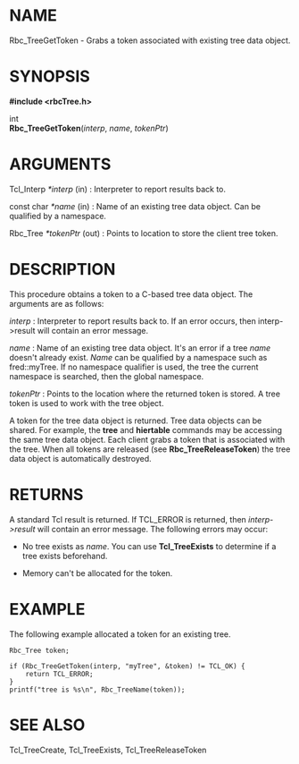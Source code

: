

NAME
====

Rbc\_TreeGetToken \- Grabs a token associated with existing tree data
object\.  

SYNOPSIS
========

__#include \<rbcTree\.h\>__  

int  
__Rbc\_TreeGetToken__(*interp*, *name*, *tokenPtr*)  

ARGUMENTS
=========


Tcl\_Interp   *\*interp*   (in)
:   Interpreter to report results back to\.

const char   *\*name*     (in)
:   Name of an existing tree data object\.
    Can be qualified by a namespace\.

Rbc\_Tree     *\*tokenPtr* (out)
:   Points to location to store the client
    tree token\.  

DESCRIPTION
===========

This procedure obtains a token to a C\-based tree data object\.  The
arguments are as follows:  

*interp*
:   Interpreter to report results back to\.  If an error occurs,
    then interp\-\>result will contain an error message\.

*name*
:   Name of an existing tree data object\.  It\'s an error if a
    tree *name* doesn\'t already exist\.  *Name* can be qualified by a
    namespace such as fred::myTree\.  If no namespace qualifier is
    used, the tree the current namespace is searched, then the
    global namespace\.  

*tokenPtr*
:   Points to the location where the returned token is stored\. A
    tree token is used to work with the tree object\.

A token for the tree data object is returned\.  Tree data objects can be
shared\.  For example, the __tree__ and __hiertable__ commands may be accessing
the same tree data object\.  Each client grabs a token that is
associated with the tree\.  When all tokens are released (see
__Rbc\_TreeReleaseToken__) the tree data object is automatically destroyed\.

RETURNS
=======

A standard Tcl result is returned\.  If TCL\_ERROR is returned, then
*interp\-\>result* will contain an error message\.  The following errors may
occur:  

*   No tree exists as *name*\. You can use __Tcl\_TreeExists__ to determine if a
    tree exists beforehand\.  

*   Memory can\'t be allocated for the token\.

EXAMPLE
=======

The following example allocated a token for an existing tree\.

~~~~~
Rbc_Tree token;

if (Rbc_TreeGetToken(interp, "myTree", &token) != TCL_OK) {
    return TCL_ERROR;
}
printf("tree is %s\n", Rbc_TreeName(token));
~~~~~

SEE ALSO
========

Tcl\_TreeCreate, Tcl\_TreeExists, Tcl\_TreeReleaseToken  

